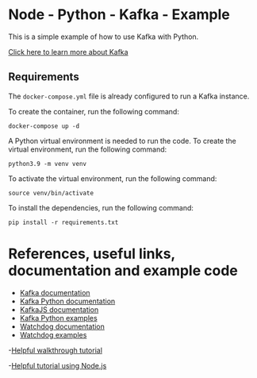 # Node - Python - Kafka - Example

This is a simple example of how to use Kafka with Python.


[Click here to learn more about Kafka](https://kafka.apache.org/intro)


## Requirements

The `docker-compose.yml` file is already configured to run a Kafka instance.

To create the container, run the following command:

```
docker-compose up -d
```


A Python virtual environment is needed to run the code. To create the virtual environment, run the following command:

```
python3.9 -m venv venv
```

To activate the virtual environment, run the following command:

```
source venv/bin/activate
```

To install the dependencies, run the following command:

```
pip install -r requirements.txt
```



# References, useful links, documentation and example code

- [Kafka documentation](https://kafka.apache.org/documentation/)
- [Kafka Python documentation](https://kafka-python.readthedocs.io/en/master/index.html)
- [KafkaJS documentation](https://kafka.js.org/docs/getting-started)
- [Kafka Python examples](https://github.com/dpkp/kafka-python)
- [Watchdog documentation](https://python-watchdog.readthedocs.io/en/stable/)
- [Watchdog examples](https://github.com/gorakhargosh/watchdog)

-[Helpful walkthrough tutorial](https://towardsdatascience.com/getting-started-with-apache-kafka-in-python-604b3250aa05)

-[Helpful tutorial using Node.js](https://www.youtube.com/watch?v=EiDLKECLcZw)